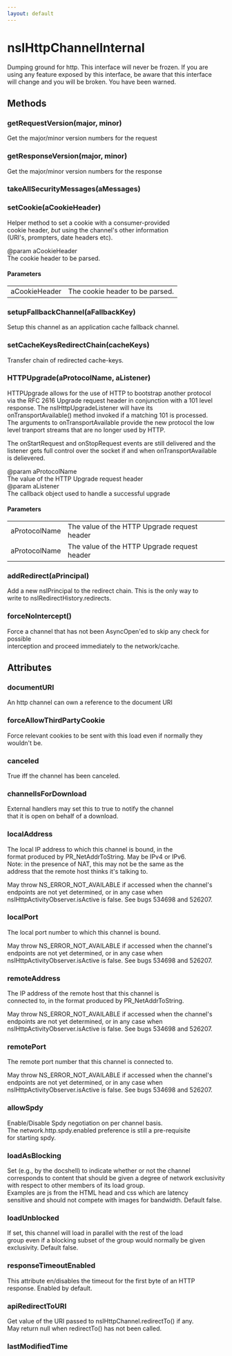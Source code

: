 ```yaml
---
layout: default
---
```


# nsIHttpChannelInternal #
  
Dumping ground for http.  This interface will never be frozen.  If you are  
using any feature exposed by this interface, be aware that this interface  
will change and you will be broken.  You have been warned.  
  

## Methods ##

### getRequestVersion(major, minor) ###
  
Get the major/minor version numbers for the request  
  

### getResponseVersion(major, minor) ###
  
Get the major/minor version numbers for the response  
  

### takeAllSecurityMessages(aMessages) ###

### setCookie(aCookieHeader) ###
  
Helper method to set a cookie with a consumer-provided  
cookie header, _but_ using the channel's other information  
(URI's, prompters, date headers etc).  
  
@param aCookieHeader  
       The cookie header to be parsed.  
  

#### Parameters ####

<table>

<tr>
<td>aCookieHeader</td>
<td>       The cookie header to be parsed.  
</td>
</tr>

</table>

### setupFallbackChannel(aFallbackKey) ###
  
Setup this channel as an application cache fallback channel.  
  

### setCacheKeysRedirectChain(cacheKeys) ###
  
Transfer chain of redirected cache-keys.  
  

### HTTPUpgrade(aProtocolName, aListener) ###
  
HTTPUpgrade allows for the use of HTTP to bootstrap another protocol  
via the RFC 2616 Upgrade request header in conjunction with a 101 level  
response. The nsIHttpUpgradeListener will have its  
onTransportAvailable() method invoked if a matching 101 is processed.  
The arguments to onTransportAvailable provide the new protocol the low  
level tranport streams that are no longer used by HTTP.  
  
The onStartRequest and onStopRequest events are still delivered and the  
listener gets full control over the socket if and when onTransportAvailable  
is delievered.  
  
@param aProtocolName  
       The value of the HTTP Upgrade request header  
@param aListener  
       The callback object used to handle a successful upgrade  
  

#### Parameters ####

<table>

<tr>
<td>aProtocolName</td>
<td>       The value of the HTTP Upgrade request header  
</td>
</tr>

<tr>
<td>aProtocolName</td>
<td>       The value of the HTTP Upgrade request header  
</td>
</tr>

</table>

### addRedirect(aPrincipal) ###
  
Add a new nsIPrincipal to the redirect chain. This is the only way to  
write to nsIRedirectHistory.redirects.  
  

### forceNoIntercept() ###
  
Force a channel that has not been AsyncOpen'ed to skip any check for possible  
interception and proceed immediately to the network/cache.  
  

## Attributes ##

### documentURI ###
  
An http channel can own a reference to the document URI  
  

### forceAllowThirdPartyCookie ###
  
Force relevant cookies to be sent with this load even if normally they  
wouldn't be.  
  

### canceled ###
  
True iff the channel has been canceled.  
  

### channelIsForDownload ###
  
External handlers may set this to true to notify the channel  
that it is open on behalf of a download.  
  

### localAddress ###
  
The local IP address to which this channel is bound, in the  
format produced by PR_NetAddrToString. May be IPv4 or IPv6.  
Note: in the presence of NAT, this may not be the same as the  
address that the remote host thinks it's talking to.  
  
May throw NS_ERROR_NOT_AVAILABLE if accessed when the channel's  
endpoints are not yet determined, or in any case when  
nsIHttpActivityObserver.isActive is false. See bugs 534698 and 526207.  
  

### localPort ###
  
The local port number to which this channel is bound.  
  
May throw NS_ERROR_NOT_AVAILABLE if accessed when the channel's  
endpoints are not yet determined, or in any case when  
nsIHttpActivityObserver.isActive is false. See bugs 534698 and 526207.  
  

### remoteAddress ###
  
The IP address of the remote host that this channel is  
connected to, in the format produced by PR_NetAddrToString.  
  
May throw NS_ERROR_NOT_AVAILABLE if accessed when the channel's  
endpoints are not yet determined, or in any case when  
nsIHttpActivityObserver.isActive is false. See bugs 534698 and 526207.  
  

### remotePort ###
  
The remote port number that this channel is connected to.  
  
May throw NS_ERROR_NOT_AVAILABLE if accessed when the channel's  
endpoints are not yet determined, or in any case when  
nsIHttpActivityObserver.isActive is false. See bugs 534698 and 526207.  
  

### allowSpdy ###
  
Enable/Disable Spdy negotiation on per channel basis.  
The network.http.spdy.enabled preference is still a pre-requisite  
for starting spdy.  
  

### loadAsBlocking ###
  
Set (e.g., by the docshell) to indicate whether or not the channel  
corresponds to content that should be given a degree of network exclusivity  
with respect to other members of its load group.  
Examples are js from the HTML head and css which are latency  
sensitive and should not compete with images for bandwidth. Default false.  
  

### loadUnblocked ###
  
If set, this channel will load in parallel with the rest of the load  
group even if a blocking subset of the group would normally be given  
exclusivity. Default false.  
  

### responseTimeoutEnabled ###
  
This attribute en/disables the timeout for the first byte of an HTTP  
response. Enabled by default.  
  

### apiRedirectToURI ###
  
Get value of the URI passed to nsIHttpChannel.redirectTo() if any.  
May return null when redirectTo() has not been called.  
  

### lastModifiedTime ###
